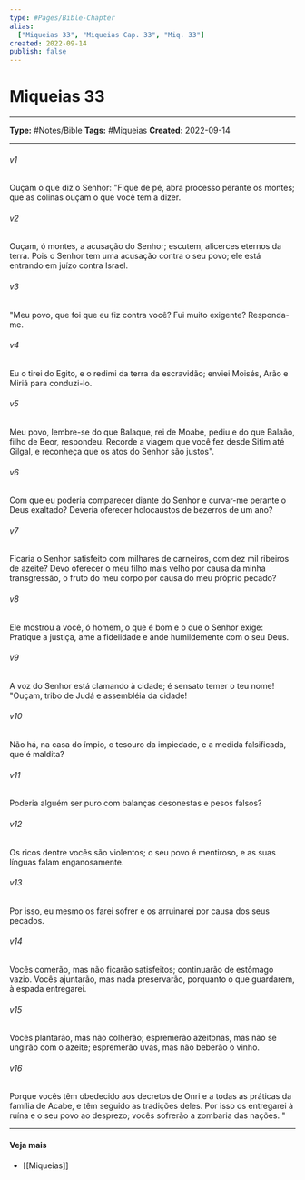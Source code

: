 ```yaml
---
type: #Pages/Bible-Chapter
alias:
  ["Miqueias 33", "Miqueias Cap. 33", "Miq. 33"]
created: 2022-09-14
publish: false
---
```


# Miqueias 33

---

**Type:** #Notes/Bible
**Tags:** #Miqueias
**Created:** 2022-09-14

---

###### v1
Ouçam o que diz o Senhor: "Fique de pé, abra processo perante os montes; que as colinas ouçam o que você tem a dizer.
###### v2
Ouçam, ó montes, a acusação do Senhor; escutem, alicerces eternos da terra. Pois o Senhor tem uma acusação contra o seu povo; ele está entrando em juízo contra Israel.
###### v3
"Meu povo, que foi que eu fiz contra você? Fui muito exigente? Responda-me.
###### v4
Eu o tirei do Egito, e o redimi da terra da escravidão; enviei Moisés, Arão e Miriã para conduzi-lo.
###### v5
Meu povo, lembre-se do que Balaque, rei de Moabe, pediu e do que Balaão, filho de Beor, respondeu. Recorde a viagem que você fez desde Sitim até Gilgal, e reconheça que os atos do Senhor são justos".
###### v6
Com que eu poderia comparecer diante do Senhor e curvar-me perante o Deus exaltado? Deveria oferecer holocaustos de bezerros de um ano?
###### v7
Ficaria o Senhor satisfeito com milhares de carneiros, com dez mil ribeiros de azeite? Devo oferecer o meu filho mais velho por causa da minha transgressão, o fruto do meu corpo por causa do meu próprio pecado?
###### v8
Ele mostrou a você, ó homem, o que é bom e o que o Senhor exige: Pratique a justiça, ame a fidelidade e ande humildemente com o seu Deus.
###### v9
A voz do Senhor está clamando à cidade; é sensato temer o teu nome! "Ouçam, tribo de Judá e assembléia da cidade!
###### v10
Não há, na casa do ímpio, o tesouro da impiedade, e a medida falsificada, que é maldita?
###### v11
Poderia alguém ser puro com balanças desonestas e pesos falsos?
###### v12
Os ricos dentre vocês são violentos; o seu povo é mentiroso, e as suas línguas falam enganosamente.
###### v13
Por isso, eu mesmo os farei sofrer e os arruinarei por causa dos seus pecados.
###### v14
Vocês comerão, mas não ficarão satisfeitos; continuarão de estômago vazio. Vocês ajuntarão, mas nada preservarão, porquanto o que guardarem, à espada entregarei.
###### v15
Vocês plantarão, mas não colherão; espremerão azeitonas, mas não se ungirão com o azeite; espremerão uvas, mas não beberão o vinho.
###### v16
Porque vocês têm obedecido aos decretos de Onri e a todas as práticas da família de Acabe, e têm seguido as tradições deles. Por isso os entregarei à ruína e o seu povo ao desprezo; vocês sofrerão a zombaria das nações. "


---

#### Veja mais

- [[Miqueias]]
